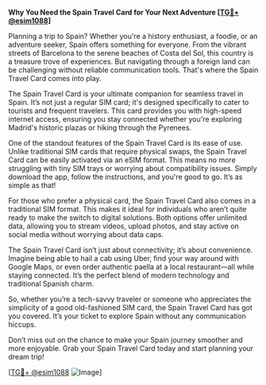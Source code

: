 **Why You Need the Spain Travel Card for Your Next Adventure [[TG💪+ @esim1088](https://t.me/s/esim1088)]**

Planning a trip to Spain? Whether you're a history enthusiast, a foodie, or an adventure seeker, Spain offers something for everyone. From the vibrant streets of Barcelona to the serene beaches of Costa del Sol, this country is a treasure trove of experiences. But navigating through a foreign land can be challenging without reliable communication tools. That's where the Spain Travel Card comes into play.

The Spain Travel Card is your ultimate companion for seamless travel in Spain. It’s not just a regular SIM card; it's designed specifically to cater to tourists and frequent travelers. This card provides you with high-speed internet access, ensuring you stay connected whether you're exploring Madrid's historic plazas or hiking through the Pyrenees. 

One of the standout features of the Spain Travel Card is its ease of use. Unlike traditional SIM cards that require physical swaps, the Spain Travel Card can be easily activated via an eSIM format. This means no more struggling with tiny SIM trays or worrying about compatibility issues. Simply download the app, follow the instructions, and you're good to go. It’s as simple as that!

For those who prefer a physical card, the Spain Travel Card also comes in a traditional SIM format. This makes it ideal for individuals who aren’t quite ready to make the switch to digital solutions. Both options offer unlimited data, allowing you to stream videos, upload photos, and stay active on social media without worrying about data caps.

The Spain Travel Card isn’t just about connectivity; it’s about convenience. Imagine being able to hail a cab using Uber, find your way around with Google Maps, or even order authentic paella at a local restaurant—all while staying connected. It’s the perfect blend of modern technology and traditional Spanish charm.

So, whether you’re a tech-savvy traveler or someone who appreciates the simplicity of a good old-fashioned SIM card, the Spain Travel Card has got you covered. It’s your ticket to explore Spain without any communication hiccups. 

Don’t miss out on the chance to make your Spain journey smoother and more enjoyable. Grab your Spain Travel Card today and start planning your dream trip! 

[[TG💪+ @esim1088](https://t.me/s/esim1088) ![Image](https://i.postimg.cc/Y0z9fWf4/image.png)]